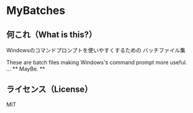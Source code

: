 MyBatches
========================================

何これ（What is this?）
----------------------------------------
Windowsのコマンドプロンプトを使いやすくするための
バッチファイル集

These are batch files making Windows's command prompt more useful.  
... ** MayBe. **

ライセンス（License）
----------------------------------------
MIT

